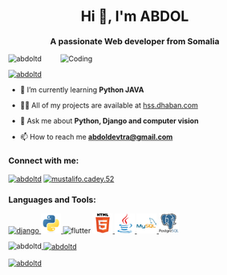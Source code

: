 
<h1 align="center">Hi 👋, I'm ABDOL</h1>
<h3 align="center">A passionate Web developer from Somalia</h3>
<img align="right" alt="Coding" width="400" src="https://cdn.dribbble.com/users/1162077/screenshots/3848914/programmer.gif">

<p align="left"> <img src="https://komarev.com/ghpvc/?username=abdoltd&label=Profile%20views&color=0e75b6&style=flat" alt="abdoltd" /> </p>

<p align="left"> <a href="https://twitter.com/abdoltd" target="blank"><img src="https://img.shields.io/twitter/follow/abdoltd?logo=twitter&style=for-the-badge" alt="abdoltd" /></a> </p>

- 🌱 I’m currently learning **Python JAVA**

- 👨‍💻 All of my projects are available at [hss.dhaban.com](abdolremote.netlify.app)

- 💬 Ask me about **Python, Django and computer vision**

- 📫 How to reach me **abdoldevtra@gmail.com**

<h3 align="left">Connect with me:</h3>
<p align="left">
<a href="https://twitter.com/abdoltd" target="blank"><img align="center" src="https://raw.githubusercontent.com/rahuldkjain/github-profile-readme-generator/master/src/images/icons/Social/twitter.svg" alt="abdoltd" height="30" width="40" /></a>
<a href="https://fb.com/mustalifo.cadey.52" target="blank"><img align="center" src="https://raw.githubusercontent.com/rahuldkjain/github-profile-readme-generator/master/src/images/icons/Social/facebook.svg" alt="mustalifo.cadey.52" height="30" width="40" /></a>
</p>

<h3 align="left">Languages and Tools:</h3>
<p 
align="left"> <a href="https://www.djangoproject.com/" target="_blank" rel="noreferrer"> <img src="https://cdn.worldvectorlogo.com/logos/django.svg" alt="django" width="40" height="40"/> </a> <a href="https://flutter.dev" target="_blank" rel="noreferrer">  </a> <a href="https://www.python.org" target="_blank" rel="noreferrer"> <img src="https://raw.githubusercontent.com/devicons/devicon/master/icons/python/python-original.svg" alt="python" width="40" height="40"/> </a>
 <img src="https://www.vectorlogo.zone/logos/flutterio/flutterio-icon.svg" alt="flutter" width="40" height="40"/> </a> <a href="https://www.w3.org/html/" target="_blank" rel="noreferrer"> <img src="https://raw.githubusercontent.com/devicons/devicon/master/icons/html5/html5-original-wordmark.svg" alt="html5" width="40" height="40"/> </a> <a href="https://www.java.com" target="_blank" rel="noreferrer"> <img src="https://raw.githubusercontent.com/devicons/devicon/master/icons/java/java-original.svg" alt="java" width="40" height="40"/> </a> <a href="https://www.mysql.com/" target="_blank" rel="noreferrer"> <img src="https://raw.githubusercontent.com/devicons/devicon/master/icons/mysql/mysql-original-wordmark.svg" alt="mysql" width="40" height="40"/> </a> <a href="https://www.postgresql.org" target="_blank" rel="noreferrer"> <img src="https://raw.githubusercontent.com/devicons/devicon/master/icons/postgresql/postgresql-original-wordmark.svg" alt="postgresql" width="40" height="40"/>  </p>

<p><img align="left" src="https://github-readme-stats.vercel.app/api/top-langs?username=abdoltd&show_icons=true&locale=en&layout=compact" alt="abdoltd" /></p>

<p>&nbsp;<img align="center" src="https://github-readme-stats.vercel.app/api?username=abdoltd&show_icons=true&locale=en" alt="abdoltd" /></p>

<p><img align="center" src="https://github-readme-streak-stats.herokuapp.com/?user=abdoltd&" alt="abdoltd" /></p>
